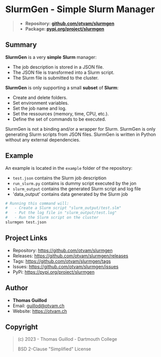# SlurmGen - Simple Slurm Manager

> * **Repository: [github.com/otvam/slurmgen](https://github.com/otvam/slurmgen)**
> * **Package: [pypi.org/project/slurmgen](https://pypi.org/project/slurmgen)**

## Summary

**SlurmGen** is a very **simple** **Slurm** manager:
* The job description is stored in a JSON file.
* The JSON file is transformed into a Slurm script.
* The Slurm file is submitted to the cluster.

**SlurmGen** is only supporting a small **subset** of **Slurm**:
* Create and delete folders.
* Set environment variables.
* Set the job name and log.
* Set the ressources (memory, time, CPU, etc.).
* Define the set of commands to be executed.

SlurmGen is not a binding and/or a wrapper for Slurm.
SlurmGen is only generating Slurm scripts from JSON files.
SlurmGen is written in Python without any external dependencies.

## Example

An example is located in the `example` folder of the repository:
* `test.json` contains the Slurm job description
* `run_slurm.py` contains is dummy script executed by the jon
* `slurm_output` contains the generated Slurm script and log file
* 'data_output' contains data generated by the Slurm job

```bash
# Running this command will:
#   - Create a Slurm script "slurm_output/test.slm"
#   - Put the log file in "slurm_output/test.log"
#   - Run the Slurm script on the cluster
slurmgen test.json
```

## Project Links

* Repository: https://github.com/otvam/slurmgen
* Releases: https://github.com/otvam/slurmgen/releases
* Tags: https://github.com/otvam/slurmgen/tags
* Issues: https://github.com/otvam/slurmgen/issues
* PyPi: https://pypi.org/project/slurmgen

## Author

* **Thomas Guillod**
* Email: guillod@otvam.ch
* Website: https://otvam.ch

## Copyright

> (c) 2023 - Thomas Guillod - Dartmouth College
> 
>  BSD 2-Clause "Simplified" License
